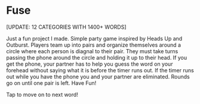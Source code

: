 # Fuse

[UPDATE: 12 CATEGORIES WITH 1400+ WORDS]

Just a fun project I made. Simple party game inspired by Heads Up and Outburst. Players team up into pairs and organize themselves around a circle where each person is diagnal to their pair. They must take turns passing the phone around the circle and holding it up to their head. If you get the phone, your partner has to help you guess the word on your forehead without saying what it is before the timer runs out. If the timer runs out while you have the phone you and your partner are eliminated. Rounds go on until one pair is left. Have Fun!

Tap to move on to next word!
